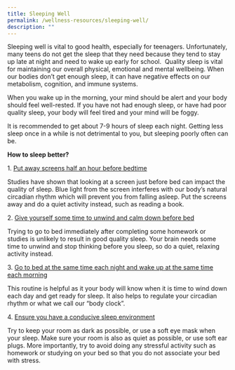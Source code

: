 ```yaml
---
title: Sleeping Well
permalink: /wellness-resources/sleeping-well/
description: ""
---
```



Sleeping well is vital to good health, especially for teenagers. Unfortunately, many teens do not get the sleep that they need because they tend to stay up late at night and need to wake up early for school.  Quality sleep is vital for maintaining our overall physical, emotional and mental wellbeing. When our bodies don’t get enough sleep, it can have negative effects on our metabolism, cognition, and immune systems.

When you wake up in the morning, your mind should be alert and your body should feel well-rested. If you have not had enough sleep, or have had poor quality sleep, your body will feel tired and your mind will be foggy.

It is recommended to get about 7-9 hours of sleep each night. Getting less sleep once in a while is not detrimental to you, but sleeping poorly often can be.

**How to sleep better?**

1. <u>Put away screens half an hour before bedtime</u>

Studies have shown that looking at a screen just before bed can impact the quality of sleep. Blue light from the screen interferes with our body’s natural circadian rhythm which will prevent you from falling asleep. Put the screens away and do a quiet activity instead, such as reading a book.

2. <u>Give yourself some time to unwind and calm down before bed</u>

Trying to go to bed immediately after completing some homework or studies is unlikely to result in good quality sleep. Your brain needs some time to unwind and stop thinking before you sleep, so do a quiet, relaxing activity instead.

3. <u>Go to bed at the same time each night and wake up at the same time each morning</u>

This routine is helpful as it your body will know when it is time to wind down each day and get ready for sleep. It also helps to regulate your circadian rhythm or what we call our “body clock”.

4. <u>Ensure you have a conducive sleep environment</u>

Try to keep your room as dark as possible, or use a soft eye mask when your sleep. Make sure your room is also as quiet as possible, or use soft ear plugs. More importantly, try to avoid doing any stressful activity such as homework or studying on your bed so that you do not associate your bed with stress.